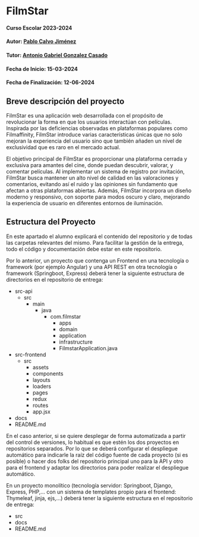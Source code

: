 # FilmStar

#### Curso Escolar 2023-2024
#### Autor: [Pablo Calvo Jiménez](https://github.com/PabloCalvo03)
#### Tutor: [Antonio Gabriel Gonzalez Casado](https://github.com/antonio-gabriel-gonzalez-casado)
#### Fecha de Inicio: 15-03-2024
#### Fecha de Finalización: 12-06-2024

## Breve descripción del proyecto

FilmStar es una aplicación web desarrollada con el propósito de revolucionar la forma en que los usuarios interactúan con películas. Inspirada por las deficiencias observadas en plataformas populares como Filmaffinity, FilmStar introduce varias características únicas que no solo mejoran la experiencia del usuario sino que también añaden un nivel de exclusividad que es raro en el mercado actual. 


El objetivo principal de FilmStar es proporcionar una plataforma cerrada y exclusiva para amantes del cine, donde puedan descubrir, valorar, y comentar películas. Al implementar un sistema de registro por invitación, FilmStar busca mantener un alto nivel de calidad en las valoraciones y comentarios, evitando así el ruido y las opiniones sin fundamento que afectan a otras plataformas abiertas. Además, FilmStar incorpora un diseño moderno y responsivo, con soporte para modos oscuro y claro, mejorando la experiencia de usuario en diferentes entornos de iluminación.

## Estructura del Proyecto

En este apartado el alumno explicará el contenido del repositorio y de todas las carpetas relevantes del mismo. Para facilitar la gestión de la entrega, todo el código y documentación debe estar en este repositorio.

Por lo anterior, un proyecto que contenga un Frontend en una tecnología o framework (por ejemplo Angular) y una API REST en otra tecnología o framework (Springboot, Express) deberá tener la siguiente estructura de directorios en el repositorio de entrega:

- src-api
  - src
    - main
      - java
        - com.filmstar
          - apps
          - domain
          - application
          - infrastructure
          - FilmstarApplication.java
- src-frontend
  - src
    - assets
    - components
    - layouts
    - loaders
    - pages
    - redux
    - routes
    - app.jsx
- docs
- README.md

En el caso anterior, si se quiere desplegar de forma automatizada a partir del control de versiones, lo habitual es que estén los dos proyectos en repositorios separados. Por lo que se deberá configurar el despliegue automático para indicarle la raíz del código fuente de cada proyecto (si es posible) o hacer dos folks del repositorio principal uno para la API y otro para el frontend y adaptar los directorios para poder realizar el despliegue automático.

En un proyecto monolítico (tecnología servidor: Springboot, Django, Express, PHP,... con un sistema de templates propio para el frontend: Thymeleaf, jinja, ejs,...) deberá tener la siguiente estructura en el repositorio de entrega:

- src
- docs
- README.md
